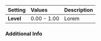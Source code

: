 | Setting   | Values      | Description |
| :-------- | :---------- | :---------- |
| **Level** | 0.00 - 1.00 | Lorem |

### Additional Info

